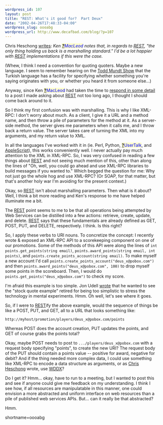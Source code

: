 ```yaml
--- 
wordpress_id: 107
layout: post
title: "REST: What's it good for?  Part Deux"
date: "2002-04-26T17:48:33-04:00"
wordpress_slug: oooabg
wordpress_url: http://www.decafbad.com/blog/?p=107
---
```

<p>Chris Heschong <a href="http://chris.wiw.org/2002/04/26.html#a16">writes</a>: <i>Ken <span style='background : #FFFFCE;'><a href="http://www.decafbad.com/twiki/bin/edit/Main/MacLeod?topicparent=Main.FilterData"><b>?</b></a><font color="#0000FF">MacLeod</font></span> notes that, in regards to <a href="http://www.decafbad.com/twiki/bin/view/Main/REST">REST</a>, "the only thing holding us back is a marshalling standard." I'd be a lot happier with <a href="http://www.decafbad.com/twiki/bin/view/Main/REST">REST</a> implementations if this were the case.</i></p>
<p>(Whew, I think I need a convention for quoting quoters.  Maybe a new language.  I seem to remember hearing on the <a href="http://www.toddshow.org">Todd Mundt Show</a> that the Turkish language has a facility for specifying whether something you're saying originates with you, or whether you heard it from someone else...)</p>
<p>Anyway, since Ken <span style='background : #FFFFCE;'><a href="http://www.decafbad.com/twiki/bin/edit/Main/MacLeod?topicparent=Main.FilterData"><b>?</b></a><font color="#0000FF">MacLeod</font></span> had taken the time to <a href="http://www.decafbad.com/news_archives/000102.shtml">respond in some detail</a> to a post I made asking about <a href="http://www.decafbad.com/twiki/bin/view/Main/REST">REST</a> not too long ago, I thought I should come back around to it.</p>
<p>So I think my first confusion was with marshalling.  This is why I like XML-RPC:  I don't worry about much.  As a client, I give it a URL and a method name, and then throw a pile of parameters for the method at it.  As a server-side method, the server gives me parameters when it calls me, and I throw back a return value.  The server takes care of turning the XML into my arguments, and my return value to XML.</p>
<p>In all the languages I've worked with it in (ie. Perl, Python, <span style='background : #FFFFCE;'><a href="http://www.decafbad.com/twiki/bin/edit/Main/UserTalk?topicparent=Main.FilterData"><b>?</b></a><font color="#0000FF">UserTalk</font></span>, and <a href="http://www.decafbad.com/twiki/bin/view/Main/AppleScript">AppleScript</a>), this works conveniently well.  I never actually pay much attention to the XML in XML-RPC.  So, I was very confused in reading a few things about <a href="http://www.decafbad.com/twiki/bin/view/Main/REST">REST</a> and not seeing much mention of this, other than along the lines of "Oh, well, you could go ahead and use XML-RPC libraries to build messages if you wanted to."  Which begged the question for me: Why not just go the whole hog and use XML-RPC?  (Or SOAP, for that matter, but that's another holy war I'm avoiding for the present context.)</p>
<p>Okay, so <a href="http://www.decafbad.com/twiki/bin/view/Main/REST">REST</a> isn't about marshalling parameters.  Then what is it about?  Well, I think a bit more reading and Ken's response to me have helped illuminate me a bit.</p>
<p>The <a href="http://www.decafbad.com/twiki/bin/view/Main/REST">REST</a> point seems to me to be that all operations being attempted by Web Services can be distilled into a few actions:  retrieve, create, update, and delete.  <a href="http://www.decafbad.com/twiki/bin/view/Main/REST">REST</a> says that these fundamentals are already defined as GET, POST, PUT, and DELETE, respectively.  I think.  Is this right?</p>
<p>So, I apply these verbs to URI nouns.  To concretize the concept:  I recently wrote &amp; exposed an XML-RPC API to a scorekeeping component on one of our promotions.  Some of the methods of this API were along the lines of <code>int points.get_points(string email)</code>, <code>points.award_points(string email, int points)</code>, and <code>points.create_points_account(string email)</code>.  To make myself a new account I'd call <code>points.create_points_account("deus_x@pobox.com")</code> and then <code>points.award_points("deus_x@pobox.com", 100)</code> to drop myself some points in the scoreboard.  Then, I would do <code>points.get_points("deus_x@pobox.com")</code> to check my score.</p>
<p>I'm afraid this example is too simple.  Jon Udell <a href="http://radio.weblogs.com/0100887/2002/02/24.html#a92">wrote</a> that he wanted to see the "stock quote example" retired for being too simplistic to stress the technology in mental experiments.  Hmm.  Oh well, let's see where it goes.</p>
<p>So, if I were to <a href="http://www.decafbad.com/twiki/bin/view/Main/REST">REST</a>ify the above example, would the sequence of things be like a POST, PUT, and GET, all to a URL that looks something like:</p>
<p><code>http://myhost/promotion/players/deus_x@pobox.com/points</code></p>
<p>Whereas POST does the account creation, PUT updates the points, and GET of course grabs the points total?</p>
<p>Okay, maybe POST needs to post to <code>.../players/deus_x@pobox.com</code> with a request body specifying "points", to create the new URI?  The request body of the PUT should contain a points value -- positive for award, negative for debit?  And if the thing needed more complex data, I could use something like XML-RPC to encode a data structure as arguments, or as <a href="http://chris.wiw.org/2002/04/26.html#a16">Chris Heschong</a> wrote, use <a href="http://www.openwddx.org/">WDDX</a>?</p>
<p>Do I get it?  Hmm...  okay, have to run to a meeting, but I wanted to post this and see if anyone could give me feedback on my understanding.  I think I see how, if all resources are manipulatable in this manner, one could envision a more abstracted and uniform interface on web resources than a pile of published web services APIs.  But...  can it really be that abstracted?</p>
<p>Hmm.</p>
<!--more-->
shortname=oooabg
